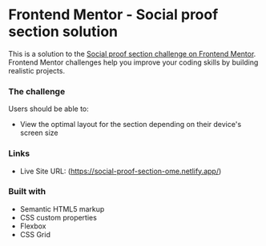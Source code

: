 # Frontend Mentor - Social proof section solution

This is a solution to the [Social proof section challenge on Frontend Mentor](https://www.frontendmentor.io/challenges/social-proof-section-6e0qTv_bA). Frontend Mentor challenges help you improve your coding skills by building realistic projects. 

### The challenge

Users should be able to:

- View the optimal layout for the section depending on their device's screen size


### Links

- Live Site URL: (https://social-proof-section-ome.netlify.app/)


### Built with

- Semantic HTML5 markup
- CSS custom properties
- Flexbox
- CSS Grid

